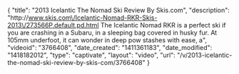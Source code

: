 {
    "title": "2013 Icelantic The Nomad Ski Review By Skis.com",
    "description": "http:\/\/www.skis.com\/Icelantic-Nomad-RKR-Skis-2013\/273566P,default,pd.html  The Icelantic Nomad RKR is a perfect ski if you are crashing in a Subaru, in a sleeping bag covered in husky fur. At 105mm underfoot, it can wonder in deep pow stashes with ease, a",
    "videoid": "3766408",
    "date_created": "1411361183",
    "date_modified": "1418182012",
    "type": "captivate",
    "layout": "video",
    "url": "\/v\/2013-icelantic-the-nomad-ski-review-by-skis-com\/3766408"
}